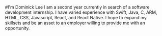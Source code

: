 #I'm Dominick Lee
I am a second year currently in search of a software development internship. I have varied experience with Swift, Java, C, ARM, HTML, CSS, Javascript, React, and React Native. I hope to expand my skillsets and be an asset to an employer willing to provide me with an opportunity.
